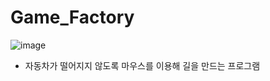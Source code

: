 # Game_Factory
![image](https://user-images.githubusercontent.com/91765744/187843787-4ac089e0-6ae2-404c-aaa2-e713cefaed08.png)
- 자동차가 떨어지지 않도록 마우스를 이용해 길을 만드는 프로그램
